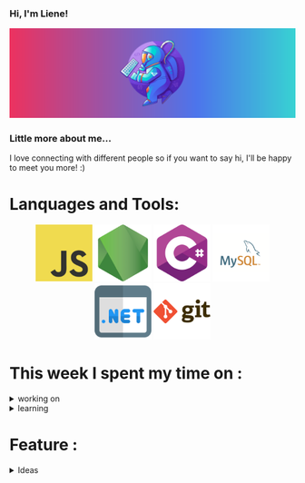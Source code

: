 ### Hi, I'm Liene! 

![This is an image](https://github.com/startupcolor/startupcolor/blob/main/Assets/SpaceMan.png)

### Little more about me...
 I love connecting with different people so if you want to say hi, I'll be happy to meet you more! :)
 # Lanquages and Tools:
 <p align="center">  
  <img src="https://github.com/startupcolor/startupcolor/blob/main/Assets/javascript.png" width="100" alt="javascript">
  <img src="https://github.com/startupcolor/startupcolor/blob/main/Assets/nodejs.png" width="100" alt="node">
  <img src="https://github.com/startupcolor/startupcolor/blob/main/Assets/c-sharp.png" width="100" alt="csharp">  
  <img src="https://github.com/startupcolor/startupcolor/blob/main/Assets/mysql.png" width="100" alt="sql">
  <img src="https://github.com/startupcolor/startupcolor/blob/main/Assets/website.png" width="100" alt="https">
  <img src="https://github.com/startupcolor/startupcolor/blob/main/Assets/git.png" width="100" alt="git">  
</p>                  
 
 # This week  I spent my time  on : 
<details><summary>working on</summary>
<p>
    ```Should finish C# part
    ```All tests should be "green"
 </p>
</details>
<details><summary>learning</summary>
<p>
   I'm currently learning : web app 
 </p>
</details>

 # Feature : 
<details><summary>Ideas</summary>
<p>
    - [ ] Front End Part for FlightPlanner:
    - [ ] One more Web API
 </p>
</details>
